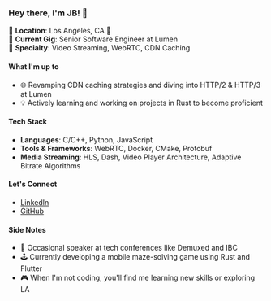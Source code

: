 ### Hey there, I'm JB! 👋

📍 **Location**: Los Angeles, CA 🌴  
🏢 **Current Gig**: Senior Software Engineer at Lumen  
🔌 **Specialty**: Video Streaming, WebRTC, CDN Caching

#### What I'm up to

- 🌐 Revamping CDN caching strategies and diving into HTTP/2 & HTTP/3 at Lumen
- 💡 Actively learning and working on projects in Rust to become proficient

#### Tech Stack

- **Languages**: C/C++, Python, JavaScript
- **Tools & Frameworks**: WebRTC, Docker, CMake, Protobuf
- **Media Streaming**: HLS, Dash, Video Player Architecture, Adaptive Bitrate Algorithms

#### Let's Connect

- [LinkedIn](https://www.linkedin.com/in/jlouazel/)
- [GitHub](https://github.com/jlouazel)

#### Side Notes

- 🎤 Occasional speaker at tech conferences like Demuxed and IBC
- 🕹 Currently developing a mobile maze-solving game using Rust and Flutter
- 🎮 When I'm not coding, you'll find me learning new skills or exploring LA

